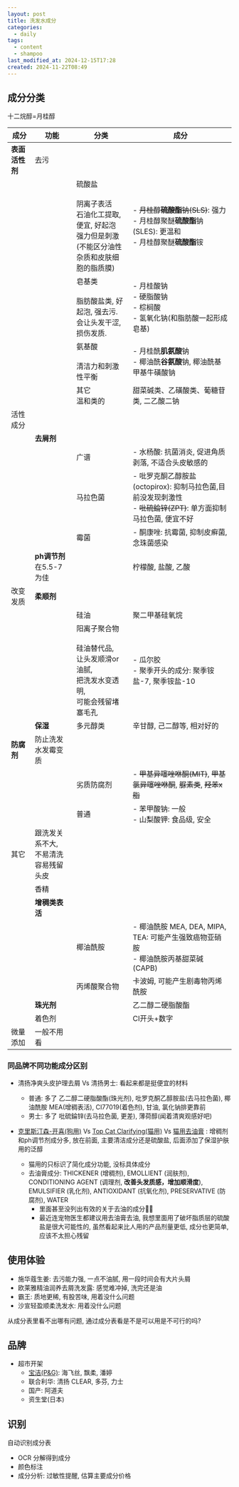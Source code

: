 ```yaml
---
layout: post
title: 洗发水成分
categories:
  - daily
tags:
  - content
  - shampoo
last_modified_at: 2024-12-15T17:28
created: 2024-11-22T08:49
---
```


## 成分分类

十二烷醇=月桂醇

| 成分        | 功能                       | 分类                                                                       | 成分                                                                          |
| --------- | ------------------------ | ------------------------------------------------------------------------ | --------------------------------------------------------------------------- |
| **表面活性剂** | 去污                       |                                                                          |                                                                             |
|           |                          | 硫酸盐<br><br>阴离子表活<br>石油化工提取, 便宜, 好起泡<br>强力但是刺激<br>(不能区分油性杂质和皮肤细胞的脂质膜)<br> | - ~~月桂醇**硫酸酯**钠(SLS)~~: 强力<br>- 月桂醇聚醚**硫酸酯**钠(SLES): 更温和<br>- 月桂醇聚醚**硫酸酯**铵 |
|           |                          | 皂基类<br><br>脂肪酸盐类, 好起泡, 强去污. <br>会让头发干涩, 损伤发质.<br>                        | - 月桂酸钠<br>- 硬脂酸钠<br>- 棕榈酸<br>- 氢氧化钠(和脂肪酸一起形成皂基)                             |
|           |                          | 氨基酸<br><br>清洁力和刺激性平衡                                                     | - 月桂酰**肌氨酸**钠<br>- 椰油酰**谷氨酸**钠, 椰油酰基甲基牛磺酸钠                                  |
|           |                          | 其它<br>温和类的                                                               | 甜菜碱类、乙磺酸类、葡糖苷类, 二乙酸二钠                                                       |
| 活性成分      |                          |                                                                          |                                                                             |
|           | **去屑剂**                  |                                                                          |                                                                             |
|           |                          | 广谱                                                                       | - 水杨酸: 抗菌消炎, 促进角质剥落, 不适合头皮敏感的                                               |
|           |                          | 马拉色菌                                                                     | - 吡罗克酮乙醇胺盐(octopirox): 抑制马拉色菌,目前没发现刺激性<br>- ~~吡硫錀锌(ZPT)~~: 单方面抑制马拉色菌, 便宜不好  |
|           |                          | 霉菌                                                                       | - 酮康唑: 抗霉菌, 抑制皮癣菌, 念珠菌感染                                                    |
|           | **ph调节剂**<br>在5.5-7为佳    |                                                                          | 柠檬酸, 盐酸, 乙酸                                                                 |
| 改变发质      | **柔顺剂**                  |                                                                          |                                                                             |
|           |                          | 硅油                                                                       | 聚二甲基硅氧烷                                                                     |
|           |                          | 阳离子聚合物<br><br>硅油替代品, <br>让头发顺滑or油腻, <br>把洗发水变透明, <br>可能会残留堵塞毛孔           | - 瓜尔胶<br>- 聚季开头的成分: 聚季铵盐-7, 聚季铵盐-10                                         |
|           | **保湿**                   | 多元醇类                                                                     | 辛甘醇, 己二醇等, 相对好的                                                             |
| **防腐剂**   | 防止洗发水发霉变质                |                                                                          |                                                                             |
|           |                          | 劣质防腐剂                                                                    | - ~~甲基异噻唑咻酮(MIT)~~, ~~甲基氯异噻唑咻酮~~, ~~脲素类~~, ~~羟苯x脂~~                         |
|           |                          | 普通                                                                       | - 苯甲酸钠: 一般<br>- 山梨酸钾: 食品级, 安全                                               |
| 其它        | 跟洗发关系不大,  <br>不易清洗容易残留头皮 |                                                                          |                                                                             |
|           | 香精                       |                                                                          |                                                                             |
|           | **增稠类表活**                |                                                                          |                                                                             |
|           |                          | 椰油酰胺                                                                     | - 椰油酰胺 MEA, DEA, MIPA, TEA: 可能产生强致癌物亚硝胺<br>- 椰油酰胺丙基甜菜碱(CAPB)                |
|           |                          | 丙烯酸聚合物                                                                   | 卡波姆, 可能产生剧毒物丙烯酰胺                                                            |
|           | **珠光剂**                  |                                                                          | 乙二醇二硬脂酸酯                                                                    |
|           | 着色剂                      |                                                                          | CI开头+数字                                                                     |
| 微量添加      | 一般不用看                    |                                                                          |                                                                             |

### 同品牌不同功能成分区别

- 清扬净爽头皮护理去屑 Vs 清扬男士: 看起来都是挺便宜的材料
	- 普通: 多了 乙二醇二硬脂酸酯(珠光剂), 吡罗克酮乙醇胺盐(去马拉色菌), 椰油酰胺 MEA(增稠表活), CI77019(着色剂), 甘油, 氯化钠排更靠前
	- 男士: 多了 吡硫錀锌(去马拉色菌, 更差), 薄荷醇(闻着清爽观感好吧)

- [克里斯汀森-开喜(狗用)](https://chrischristensen.com/chris-christensen-clean-start-clarifying-shampoo/ )  Vs [Top Cat Clarifying(猫用)](https://chrischristensen.com/chris-christensen-top-cat-clarifying-shampoo/) Vs [猫用去油膏](https://chrischristensen.com/chris-christensen-top-cat-pre-bath-degreaser/#tab-warranty) : 增稠剂和ph调节剂成分多, 放在前面, 主要清洁成分还是硫酸盐, 后面添加了保湿护肤用的泛醇
	- 猫用的只标识了简化成分功能, 没标具体成分
	- 去油膏成分: THICKENER (增稠剂), EMOLLIENT (润肤剂), CONDITIONING AGENT (调理剂, **改善头发质感，增加顺滑度**), EMULSIFIER (乳化剂), ANTIOXIDANT (抗氧化剂), PRESERVATIVE (防腐剂), WATER
		- 里面甚至没列出有效的关于去油的成分😮‍💨
		- 最近连宠物医生都建议用去油膏去油, 我想里面用了破坏脂质层的硫酸盐是很大可能性的, 虽然看起来比人用的产品剂量更低, 成分也更简单, 应该不太担心残留


## 使用体验

- 施华蔻生姜: 去污能力强, 一点不油腻, 用一段时间会有大片头屑
- 欧莱雅精油润养去屑洗发露: 感觉难冲掉, 洗完还是油
- 霸王: 质地更稀, 有股苦味, 用着没什么问题
- 沙宣轻盈顺柔洗发水: 用着没什么问题

从成分表里看不出哪有问题, 通过成分表看是不是可以用是不可行的吗?


## 品牌


- 超市开架
	- [宝洁(P&G)](https://www.pg.com.cn/): 海飞丝, 飘柔, 潘婷
	- 联合利华: 清扬 CLEAR, 多芬, 力士
	- 国产: 阿道夫
	- 资生堂(日本)



## 识别

自动识别成分表
- OCR 分解得到成分
- 颜色标注
- 成分分析: 过敏性提醒, 估算主要成分价格